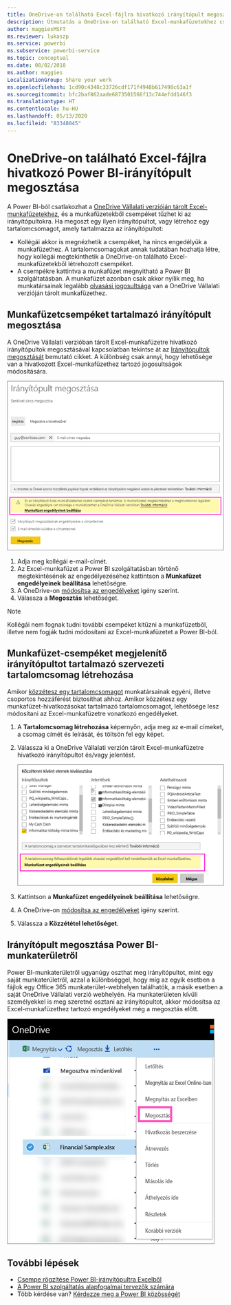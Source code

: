 ```yaml
---
title: OneDrive-on található Excel-fájlra hivatkozó irányítópult megosztása ‒ Power BI
description: Útmutatás a OneDrive-on található Excel-munkafüzetekhez csatlakozó, a munkafüzetből kitűzött csempéket tartalmazó irányítópultok megosztásához.
author: maggiesMSFT
ms.reviewer: lukaszp
ms.service: powerbi
ms.subservice: powerbi-service
ms.topic: conceptual
ms.date: 08/02/2018
ms.author: maggies
LocalizationGroup: Share your work
ms.openlocfilehash: 1cd90c4348c33726cdf171f4948b617498c63a1f
ms.sourcegitcommit: bfc2baf862aade6873501566f13c744efdd146f3
ms.translationtype: HT
ms.contentlocale: hu-HU
ms.lasthandoff: 05/13/2020
ms.locfileid: "83348045"
---
```

# <a name="share-a-power-bi-dashboard-that-links-to-an-excel-file-in-onedrive"></a>OneDrive-on található Excel-fájlra hivatkozó Power BI-irányítópult megosztása
A Power BI-ból csatlakozhat a [OneDrive Vállalati verzióján tárolt Excel-munkafüzetekhez](../connect-data/service-excel-workbook-files.md), és a munkafüzetekből csempéket tűzhet ki az irányítópultokra. Ha megoszt egy ilyen irányítópultot, vagy létrehoz egy tartalomcsomagot, amely tartalmazza az irányítópultot:

* Kollégái akkor is megnézhetik a csempéket, ha nincs engedélyük a munkafüzethez. A tartalomcsomagokat annak tudatában hozhatja létre, hogy kollégái megtekinthetik a OneDrive-on található Excel-munkafüzetekből létrehozott csempéket.
* A csempékre kattintva a munkafüzet megnyitható a Power BI szolgáltatásban. A munkafüzet azonban csak akkor nyílik meg, ha munkatársainak legalább [olvasási jogosultsága](https://support.office.com/article/Share-documents-or-folders-in-Office-365-1fe37332-0f9a-4719-970e-d2578da4941c) van a OneDrive Vállalati verzióján tárolt munkafüzethez.

## <a name="share-a-dashboard-that-contains-workbook-tiles"></a>Munkafüzetcsempéket tartalmazó irányítópult megosztása
A OneDrive Vállalati verzióban tárolt Excel-munkafüzetre hivatkozó irányítópultok megosztásával kapcsolatban tekintse át az [Irányítópultok megosztását](service-share-dashboards.md) bemutató cikket. A különbség csak annyi, hogy lehetősége van a hivatkozott Excel-munkafüzethez tartozó jogosultságok módosítására.

  ![Irányítópult megosztása párbeszédpanel](media/service-share-dashboard-that-links-to-excel-onedrive/pbi_share_workbk.png)

1. Adja meg kollégái e-mail-címét.
2. Az Excel-munkafüzet a Power BI szolgáltatásban történő megtekintésének az engedélyezéséhez kattintson a **Munkafüzet engedélyeinek beállítása** lehetőségre.
3. A OneDrive-on [módosítsa az engedélyeket](https://support.office.com/article/Share-files-and-folders-and-change-permissions-9fcc2f7d-de0c-4cec-93b0-a82024800c07) igény szerint.
4. Válassza a **Megosztás** lehetőséget.

>[!NOTE]
>Kollégái nem fognak tudni további csempéket kitűzni a munkafüzetből, illetve nem fogják tudni módosítani az Excel-munkafüzetet a Power BI-ból.
> 
> 

## <a name="create-an-organizational-content-pack-with-a-dashboard-that-contains-workbook-tiles"></a>Munkafüzet-csempéket megjelenítő irányítópultot tartalmazó szervezeti tartalomcsomag létrehozása
Amikor [közzétesz egy tartalomcsomagot](service-organizational-content-pack-create-and-publish.md) munkatársainak egyéni, illetve csoportos hozzáférést biztosíthat ahhoz. Amikor közzétesz egy munkafüzet-hivatkozásokat tartalmazó tartalomcsomagot, lehetősége lesz módosítani az Excel-munkafüzetre vonatkozó engedélyeket.

1. A **Tartalomcsomag létrehozása** képernyőn, adja meg az e-mail címeket, a csomag címét és leírását, és töltsön fel egy képet.
2. Válassza ki a OneDrive Vállalati verzión tárolt Excel-munkafüzetre hivatkozó irányítópultot és/vagy jelentést.
   
    ![Excel-munkafüzet egy tartalomcsomagban](media/service-share-dashboard-that-links-to-excel-onedrive/pbi_contpack_workbk.png)
3. Kattintson a **Munkafüzet engedélyeinek beállítása** lehetőségre.
4. A OneDrive-on [módosítsa az engedélyeket](https://support.office.com/article/Share-files-and-folders-and-change-permissions-9fcc2f7d-de0c-4cec-93b0-a82024800c07) igény szerint.
5. Válassza a **Közzététel lehetőséget**.

## <a name="share-a-dashboard-from-a-power-bi-workspace"></a>Irányítópult megosztása Power BI-munkaterületről
Power BI-munkaterületről ugyanúgy oszthat meg irányítópultot, mint egy saját munkaterületről, azzal a különbséggel, hogy míg az egyik esetben a fájlok egy Office 365 munkaterület-webhelyen találhatók, a másik esetben a saját OneDrive Vállalati verzió webhelyén. Ha munkaterületen kívüli személyekkel is meg szeretné osztani az irányítópultot, akkor módosítsa az Excel-munkafüzethez tartozó engedélyeket még a megosztás előtt.

![Megosztás OneDrive-ról](media/service-share-dashboard-that-links-to-excel-onedrive/pbi_onedriveshare.png)

## <a name="next-steps"></a>További lépések
* [Csempe rögzítése Power BI-irányítópultra Excelből](../create-reports/service-dashboard-pin-tile-from-excel.md)
* [A Power BI szolgáltatás alapfogalmai tervezők számára](../fundamentals/service-basic-concepts.md)
* Több kérdése van? [Kérdezze meg a Power BI közösségét](https://community.powerbi.com/)
